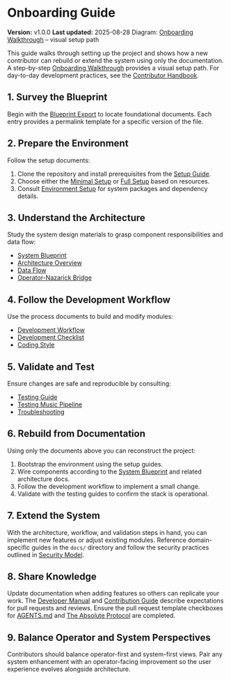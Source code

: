 # Onboarding Guide

**Version:** v1.0.0
**Last updated:** 2025-08-28
Diagram: [Onboarding Walkthrough](onboarding_walkthrough.md) – visual setup path

This guide walks through setting up the project and shows how a new contributor can rebuild or extend the system using only the documentation. A step-by-step [Onboarding Walkthrough](onboarding_walkthrough.md) provides a visual setup path. For day-to-day development practices, see the [Contributor Handbook](CONTRIBUTOR_HANDBOOK.md).

## 1. Survey the Blueprint
Begin with the [Blueprint Export](BLUEPRINT_EXPORT.md) to locate foundational documents. Each entry provides a permalink template for a specific version of the file.

## 2. Prepare the Environment
Follow the setup documents:
1. Clone the repository and install prerequisites from the [Setup Guide](setup.md).
2. Choose either the [Minimal Setup](setup_minimal.md) or [Full Setup](setup_full.md) based on resources.
3. Consult [Environment Setup](environment_setup.md) for system packages and dependency details.

## 3. Understand the Architecture
Study the system design materials to grasp component responsibilities and data flow:
- [System Blueprint](system_blueprint.md)
- [Architecture Overview](architecture_overview.md)
- [Data Flow](data_flow.md)
- [Operator-Nazarick Bridge](operator_nazarick_bridge.md)

## 4. Follow the Development Workflow
Use the process documents to build and modify modules:
- [Development Workflow](development_workflow.md)
- [Development Checklist](development_checklist.md)
- [Coding Style](coding_style.md)

## 5. Validate and Test
Ensure changes are safe and reproducible by consulting:
- [Testing Guide](testing.md)
- [Testing Music Pipeline](testing_music_pipeline.md)
- [Troubleshooting](troubleshooting.md)

## 6. Rebuild from Documentation
Using only the documents above you can reconstruct the project:
1. Bootstrap the environment using the setup guides.
2. Wire components according to the [System Blueprint](system_blueprint.md) and related architecture docs.
3. Follow the development workflow to implement a small change.
4. Validate with the testing guides to confirm the stack is operational.

## 7. Extend the System
With the architecture, workflow, and validation steps in hand, you can implement new features or adjust existing modules. Reference domain-specific guides in the `docs/` directory and follow the security practices outlined in [Security Model](security_model.md).

## 8. Share Knowledge
Update documentation when adding features so others can replicate your work. The [Developer Manual](developer_manual.md) and [Contribution Guide](contribution_guide.md) describe expectations for pull requests and reviews. Ensure the pull request template checkboxes for [AGENTS.md](../AGENTS.md) and [The Absolute Protocol](The_Absolute_Protocol.md) are completed.
## 9. Balance Operator and System Perspectives
Contributors should balance operator-first and system-first views. Pair any system enhancement with an operator-facing improvement so the user experience evolves alongside architecture.
